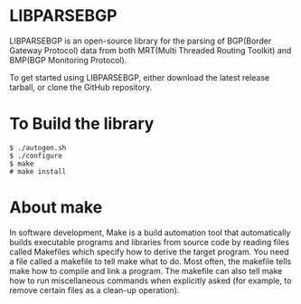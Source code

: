# LIBPARSEBGP

LIBPARSEBGP is an open-source library for the parsing of BGP(Border Gateway
Protocol) data from both MRT(Multi Threaded Routing Toolkit) and BMP(BGP
Monitoring Protocol).

To get started using LIBPARSEBGP, either download the latest release tarball, or
clone the GitHub repository.

# To Build the library

~~~
$ ./autogen.sh
$ ./configure
$ make
# make install
~~~

# About make 
In software development, Make is a build automation tool that automatically builds executable 
programs and libraries from source code by reading files called Makefiles which specify how 
to derive the target program.
You need a file called a makefile to tell make what to do. Most often, the makefile tells make how to compile and link a program.
The makefile can also tell make how to run miscellaneous commands when explicitly asked (for example, to remove certain files as a clean-up operation).




